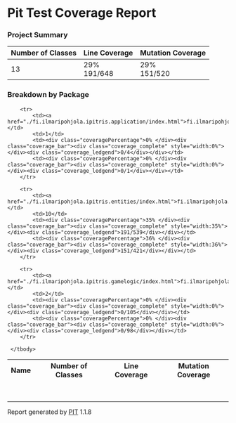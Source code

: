 <html>
<head>
  

<body>

<h1>Pit Test Coverage Report</h1>

<h3>Project Summary</h3>
<table>
    <thead>
        <tr>
            <th>Number of Classes</th>
            <th>Line Coverage</th>
            <th>Mutation Coverage</th>
        </tr>
    </thead>
    <tbody>
        <tr>
            <td>13</td>
            <td>29% <div class="coverage_bar"><div class="coverage_complete" style="width:29%"></div><div class="coverage_ledgend">191/648</div></div></td>
            <td>29% <div class="coverage_bar"><div class="coverage_complete" style="width:29%"></div><div class="coverage_ledgend">151/520</div></div></td>
        </tr>
    </tbody>
</table>


<h3>Breakdown by Package</h3>
<table>
    <thead>
        <tr>
            <th>Name</th>
            <th>Number of Classes</th>
            <th>Line Coverage</th>
            <th>Mutation Coverage</th>
        </tr>
    </thead>
    <tbody>

        <tr>
            <td><a href="./fi.ilmaripohjola.ipitris.application/index.html">fi.ilmaripohjola.ipitris.application</a></td>
            <td>1</td>
            <td><div class="coveragePercentage">0% </div><div class="coverage_bar"><div class="coverage_complete" style="width:0%"></div><div class="coverage_ledgend">0/4</div></div></td>
            <td><div class="coveragePercentage">0% </div><div class="coverage_bar"><div class="coverage_complete" style="width:0%"></div><div class="coverage_ledgend">0/1</div></div></td>
        </tr>

        <tr>
            <td><a href="./fi.ilmaripohjola.ipitris.entities/index.html">fi.ilmaripohjola.ipitris.entities</a></td>
            <td>10</td>
            <td><div class="coveragePercentage">35% </div><div class="coverage_bar"><div class="coverage_complete" style="width:35%"></div><div class="coverage_ledgend">191/539</div></div></td>
            <td><div class="coveragePercentage">36% </div><div class="coverage_bar"><div class="coverage_complete" style="width:36%"></div><div class="coverage_ledgend">151/421</div></div></td>
        </tr>

        <tr>
            <td><a href="./fi.ilmaripohjola.ipitris.gamelogic/index.html">fi.ilmaripohjola.ipitris.gamelogic</a></td>
            <td>2</td>
            <td><div class="coveragePercentage">0% </div><div class="coverage_bar"><div class="coverage_complete" style="width:0%"></div><div class="coverage_ledgend">0/105</div></div></td>
            <td><div class="coveragePercentage">0% </div><div class="coverage_bar"><div class="coverage_complete" style="width:0%"></div><div class="coverage_ledgend">0/98</div></div></td>
        </tr>

     </tbody>
</table>
<br/>



<hr/>

Report generated by <a href='http://pitest.org'>PIT</a> 1.1.8

</body>
</html>